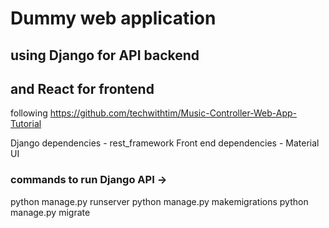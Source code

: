 # Dummy web application
## using Django for API backend
## and React for frontend

following https://github.com/techwithtim/Music-Controller-Web-App-Tutorial 

Django dependencies - rest_framework
Front end dependencies - Material UI


### commands to run Django API -> 

python manage.py runserver
python manage.py makemigrations
python manage.py migrate
